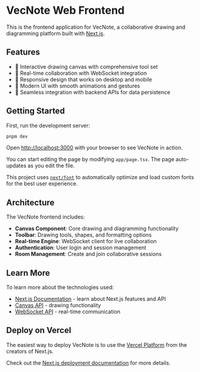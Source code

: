 # VecNote Web Frontend

This is the frontend application for VecNote, a collaborative drawing and diagramming platform built with [Next.js](https://nextjs.org).

## Features

- 🎨 Interactive drawing canvas with comprehensive tool set
- 🔄 Real-time collaboration with WebSocket integration
- 📱 Responsive design that works on desktop and mobile
- 🎯 Modern UI with smooth animations and gestures
- 💾 Seamless integration with backend APIs for data persistence

## Getting Started

First, run the development server:

```bash
pnpm dev
```

Open [http://localhost:3000](http://localhost:3000) with your browser to see VecNote in action.

You can start editing the page by modifying `app/page.tsx`. The page auto-updates as you edit the file.

This project uses [`next/font`](https://nextjs.org/docs/app/building-your-application/optimizing/fonts) to automatically optimize and load custom fonts for the best user experience.

## Architecture

The VecNote frontend includes:

- **Canvas Component**: Core drawing and diagramming functionality
- **Toolbar**: Drawing tools, shapes, and formatting options  
- **Real-time Engine**: WebSocket client for live collaboration
- **Authentication**: User login and session management
- **Room Management**: Create and join collaborative sessions

## Learn More

To learn more about the technologies used:

- [Next.js Documentation](https://nextjs.org/docs) - learn about Next.js features and API
- [Canvas API](https://developer.mozilla.org/en-US/docs/Web/API/Canvas_API) - drawing functionality
- [WebSocket API](https://developer.mozilla.org/en-US/docs/Web/API/WebSocket) - real-time communication

## Deploy on Vercel

The easiest way to deploy VecNote is to use the [Vercel Platform](https://vercel.com/new?utm_medium=default-template&filter=next.js&utm_source=create-next-app&utm_campaign=create-next-app-readme) from the creators of Next.js.

Check out the [Next.js deployment documentation](https://nextjs.org/docs/app/building-your-application/deploying) for more details.
